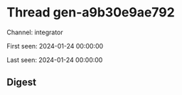 # Thread gen-a9b30e9ae792
Channel: integrator

First seen: 2024-01-24 00:00:00

Last seen: 2024-01-24 00:00:00

## Digest


